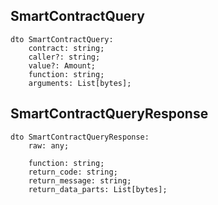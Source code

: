 ## SmartContractQuery

```
dto SmartContractQuery:
    contract: string;
    caller?: string;
    value?: Amount;
    function: string;
    arguments: List[bytes];
```

## SmartContractQueryResponse

```
dto SmartContractQueryResponse:
    raw: any;

    function: string;
    return_code: string;
    return_message: string;
    return_data_parts: List[bytes];
```
